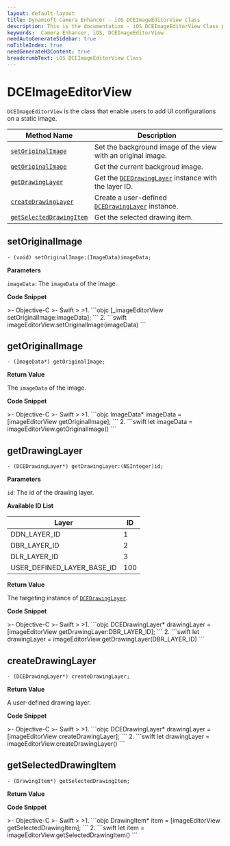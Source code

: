 ```yaml
---
layout: default-layout
title: Dynamsoft Camera Enhancer - iOS DCEImageEditorView Class
description: This is the documentation - iOS DCEImageEditorView Class page of Dynamsoft Camera Enhancer.
keywords:  Camera Enhancer, iOS, DCEImageEditorView
needAutoGenerateSidebar: true
noTitleIndex: true
needGenerateH3Content: true
breadcrumbText: iOS DCEImageEditorView Class
---
```


# DCEImageEditorView

`DCEImageEditorView` is the class that enable users to add UI configurations on a static image.

| Method Name | Description |
| ----------- | ----------- |
| [`setOriginalImage`](#setoriginalimage) | Set the background image of the view with an original image. |
| [`getOriginalImage`](#getoriginalimage) | Get the current backgroud image. |
| [`getDrawingLayer`](#getdrawinglayer) | Get the [`DCEDrawingLayer`](dcedrawinglayer.md) instance with the layer ID. |
| [`createDrawingLayer`](#createdrawinglayer) | Create a user-defined [`DCEDrawingLayer`](dcedrawinglayer.md) instance. |
| [`getSelectedDrawingItem`](#getselecteddrawingitem) | Get the selected drawing item. |

## setOriginalImage

```objc
- (void) setOriginalImage:(ImageData)imageData;
```

**Parameters**

`imageData`: The `imageData` of the image.

**Code Snippet**

<div class="sample-code-prefix"></div>
>- Objective-C
>- Swift
>
>1. 
```objc
[_imageEditorView setOriginalImage:imageData];
```
2. 
```swift
imageEditorView.setOriginalImage(imageData)
```

## getOriginalImage

```objc
- (ImageData*) getOriginalImage;
```

**Return Value**

The `imageData` of the image.

**Code Snippet**

<div class="sample-code-prefix"></div>
>- Objective-C
>- Swift
>
>1. 
```objc
ImageData* imageData = [imageEditorView getOriginalImage];
```
2. 
```swift
let imageData = imageEditorView.getOriginalImage()
```

## getDrawingLayer

```objc
- (DCEDrawingLayer*) getDrawingLayer:(NSInteger)id;
```

**Parameters**

`id`: The id of the drawing layer.

**Available ID List**

| Layer | ID |
| ----- | -- |
| DDN_LAYER_ID | 1 |
| DBR_LAYER_ID | 2 |
| DLR_LAYER_ID | 3 |
| USER_DEFINED_LAYER_BASE_ID | 100 |

**Return Value**

The targeting instance of [`DCEDrawingLayer`](dcedrawinglayer.md).

**Code Snippet**

<div class="sample-code-prefix"></div>
>- Objective-C
>- Swift
>
>1. 
```objc
DCEDrawingLayer* drawingLayer = [imageEditorView getDrawingLayer:DBR_LAYER_ID];
```
2. 
```swift
let drawingLayer = imageEditorView.getDrawingLayer(DBR_LAYER_ID)
```

## createDrawingLayer

```objc
- (DCEDrawingLayer*) createDrawingLayer;
```

**Return Value**

A user-defined drawing layer.

**Code Snippet**

<div class="sample-code-prefix"></div>
>- Objective-C
>- Swift
>
>1. 
```objc
DCEDrawingLayer* drawingLayer = [imageEditorView createDrawingLayer];
```
2. 
```swift
let drawingLayer = imageEditorView.createDrawingLayer()
```

## getSelectedDrawingItem

```objc
- (DrawingItem*) getSelectedDrawingItem;
```

**Return Value**

**Code Snippet**

<div class="sample-code-prefix"></div>
>- Objective-C
>- Swift
>
>1. 
```objc
DrawingItem* item = [imageEditorView getSelectedDrawingItem];
```
2. 
```swift
let item = imageEditorView.getSelectedDrawingItem()
```
